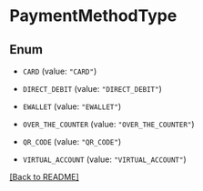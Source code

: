 # PaymentMethodType

## Enum


* `CARD` (value: `"CARD"`)

* `DIRECT_DEBIT` (value: `"DIRECT_DEBIT"`)

* `EWALLET` (value: `"EWALLET"`)

* `OVER_THE_COUNTER` (value: `"OVER_THE_COUNTER"`)

* `QR_CODE` (value: `"QR_CODE"`)

* `VIRTUAL_ACCOUNT` (value: `"VIRTUAL_ACCOUNT"`)


[[Back to README]](../../README.md)


